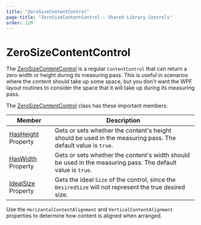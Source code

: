 ```yaml
---
title: "ZeroSizeContentControl"
page-title: "ZeroSizeContentControl - Shared Library Controls"
order: 120
---
```

# ZeroSizeContentControl

The [ZeroSizeContentControl](xref:@ActiproUIRoot.Controls.ZeroSizeContentControl) is a regular `ContentControl` that can return a zero width or height during its measuring pass.  This is useful in scenarios where the content should take up some space, but you don't want the WPF layout routines to consider the space that it will take up during its measuring pass.

The [ZeroSizeContentControl](xref:@ActiproUIRoot.Controls.ZeroSizeContentControl) class has these important members:

| Member | Description |
|-----|-----|
| [HasHeight](xref:@ActiproUIRoot.Controls.ZeroSizeContentControl.HasHeight) Property | Gets or sets whether the content's height should be used in the measuring pass.  The default value is `true`. |
| [HasWidth](xref:@ActiproUIRoot.Controls.ZeroSizeContentControl.HasWidth) Property | Gets or sets whether the content's width should be used in the measuring pass.  The default value is `true`. |
| [IdealSize](xref:@ActiproUIRoot.Controls.ZeroSizeContentControl.IdealSize) Property | Gets the ideal `Size` of the control, since the `DesiredSize` will not represent the true desired size. |

Use the `HorizontalContentAlignment` and `VerticalContentAlignment` properties to determine how content is aligned when arranged.
